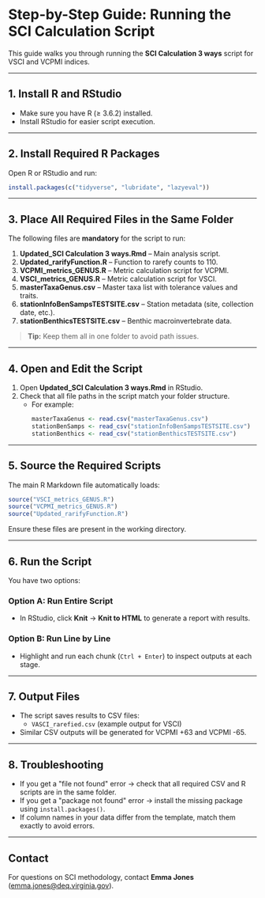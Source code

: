 # Step-by-Step Guide: Running the SCI Calculation Script

This guide walks you through running the **SCI Calculation 3 ways** script for VSCI and VCPMI indices.

---

## **1. Install R and RStudio**
- Make sure you have R (≥ 3.6.2) installed.
- Install RStudio for easier script execution.

---

## **2. Install Required R Packages**
Open R or RStudio and run:
```r
install.packages(c("tidyverse", "lubridate", "lazyeval"))
```

---

## **3. Place All Required Files in the Same Folder**
The following files are **mandatory** for the script to run:
1. **Updated_SCI Calculation 3 ways.Rmd** – Main analysis script.
2. **Updated_rarifyFunction.R** – Function to rarefy counts to 110.
3. **VCPMI_metrics_GENUS.R** – Metric calculation script for VCPMI.
4. **VSCI_metrics_GENUS.R** – Metric calculation script for VSCI.
5. **masterTaxaGenus.csv** – Master taxa list with tolerance values and traits.
6. **stationInfoBenSampsTESTSITE.csv** – Station metadata (site, collection date, etc.).
7. **stationBenthicsTESTSITE.csv** – Benthic macroinvertebrate data.

> **Tip:** Keep them all in one folder to avoid path issues.

---

## **4. Open and Edit the Script**
1. Open **Updated_SCI Calculation 3 ways.Rmd** in RStudio.
2. Check that all file paths in the script match your folder structure.
   - For example:
     ```r
     masterTaxaGenus <- read.csv("masterTaxaGenus.csv")
     stationBenSamps <- read_csv("stationInfoBenSampsTESTSITE.csv")
     stationBenthics <- read_csv("stationBenthicsTESTSITE.csv")
     ```

---

## **5. Source the Required Scripts**
The main R Markdown file automatically loads:
```r
source("VSCI_metrics_GENUS.R")
source("VCPMI_metrics_GENUS.R")
source("Updated_rarifyFunction.R")
```

Ensure these files are present in the working directory.

---

## **6. Run the Script**
You have two options:

### **Option A: Run Entire Script**
- In RStudio, click **Knit** → **Knit to HTML** to generate a report with results.

### **Option B: Run Line by Line**
- Highlight and run each chunk (`Ctrl + Enter`) to inspect outputs at each stage.

---

## **7. Output Files**
- The script saves results to CSV files:
  - `VASCI_rarefied.csv` (example output for VSCI)
- Similar CSV outputs will be generated for VCPMI +63 and VCPMI -65.

---

## **8. Troubleshooting**
- If you get a "file not found" error → check that all required CSV and R scripts are in the same folder.
- If you get a "package not found" error → install the missing package using `install.packages()`.
- If column names in your data differ from the template, match them exactly to avoid errors.

---

## **Contact**
For questions on SCI methodology, contact **Emma Jones** (emma.jones@deq.virginia.gov).

